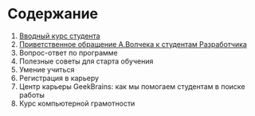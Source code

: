 # Содержание
1. [Вводный курс студента](./01-%D0%92%D0%B2%D0%BE%D0%B4%D0%BD%D1%8B%D0%B9%20%D0%BA%D1%83%D1%80%D1%81%20%D1%81%D1%82%D1%83%D0%B4%D0%B5%D0%BD%D1%82%D0%B0/)
2. [Приветственное обращение А.Волчека к студентам Разработчика](./02-%D0%9F%D1%80%D0%B8%D0%B2%D0%B5%D1%82%D1%81%D1%82%D0%B2%D0%B5%D0%BD%D0%BD%D0%BE%D0%B5%20%D0%BE%D0%B1%D1%80%D0%B0%D1%89%D0%B5%D0%BD%D0%B8%D0%B5%20%D0%90.%D0%92%D0%BE%D0%BB%D1%87%D0%B5%D0%BA%D0%B0%20%D0%BA%20%D1%81%D1%82%D1%83%D0%B4%D0%B5%D0%BD%D1%82%D0%B0%D0%BC%20%D0%A0%D0%B0%D0%B7%D1%80%D0%B0%D0%B1%D0%BE%D1%82%D1%87%D0%B8%D0%BA%D0%B0/)
3. Вопрос-ответ по программе
4. Полезные советы для старта обучения
5. Умение учиться
6. Регистрация в карьеру
7. Центр карьеры GeekBrains: как мы помогаем студентам в поиске работы
8. Курс компьютерной грамотности